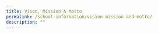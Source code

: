 ```yaml
---
title: Vison, Mission & Motto
permalink: /school-information/vision-mission-and-motto/
description: ""
---
```

